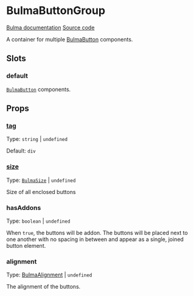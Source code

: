 # BulmaButtonGroup

[Bulma documentation](https://bulma.io/documentation/elements/button/#list-of-buttons)
[Source code](https://github.com/csc530/vuebulma/blob/main/src/components/containers/BulmaButtonGroup.vue)

A container for multiple [BulmaButton](BulmaButton.md) components.

## Slots

### default

[`BulmaButton`](BulmaButton.md) components.

## Props

### [tag](../types/common_types.md#tag)

Type: `string` | `undefined`

Default: `div`

### [size](../types/common_types.md#bulmasize)

Type: [`BulmaSize`](../types/common_types.md#bulmasize) | `undefined`

Size of all enclosed buttons

### hasAddons

Type: `boolean` | `undefined`

When `true`, the buttons will be addon. The buttons will be placed next to one another with no spacing in between and
appear as a single, joined button element.

### alignment

Type: [BulmaAlignment](../types/common_types.md#bulmaalignment) | `undefined`

The alignment of the buttons.

